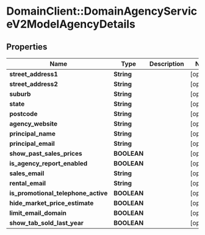 # DomainClient::DomainAgencyServiceV2ModelAgencyDetails

## Properties
Name | Type | Description | Notes
------------ | ------------- | ------------- | -------------
**street_address1** | **String** |  | [optional] 
**street_address2** | **String** |  | [optional] 
**suburb** | **String** |  | [optional] 
**state** | **String** |  | [optional] 
**postcode** | **String** |  | [optional] 
**agency_website** | **String** |  | [optional] 
**principal_name** | **String** |  | [optional] 
**principal_email** | **String** |  | [optional] 
**show_past_sales_prices** | **BOOLEAN** |  | [optional] 
**is_agency_report_enabled** | **BOOLEAN** |  | [optional] 
**sales_email** | **String** |  | [optional] 
**rental_email** | **String** |  | [optional] 
**is_promotional_telephone_active** | **BOOLEAN** |  | [optional] 
**hide_market_price_estimate** | **BOOLEAN** |  | [optional] 
**limit_email_domain** | **BOOLEAN** |  | [optional] 
**show_tab_sold_last_year** | **BOOLEAN** |  | [optional] 


